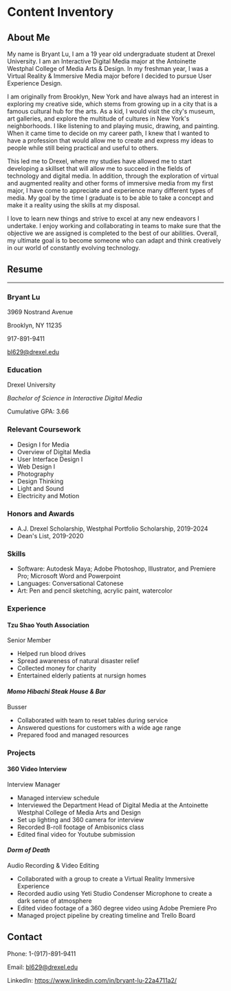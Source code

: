 # Content Inventory
## About Me
My name is Bryant Lu, I am a 19 year old undergraduate student at Drexel University. I am an Interactive Digital Media major at the Antoinette Westphal College of Media Arts &amp; Design. In my freshman year, I was a Virtual Reality &amp; Immersive Media major before I decided to pursue User Experience Design.

I am originally from Brooklyn, New York and have always had an interest in exploring my creative side, which stems from growing up in a city that is a famous cultural hub for the arts. As a kid, I would visit the city's museum, art galleries, and explore the multitude of cultures in New York's neighborhoods. I like listening to and playing music, drawing, and painting. When it came time to decide on my career path, I knew that I wanted to have a profession that would allow me to create and express my ideas to people while still being practical and useful to others.

This led me to Drexel, where my studies have allowed me to start developing a skillset that will allow me to succeed in the fields of technology and digital media. In addition, through the exploration of virtual and augmented reality and other forms of immersive media from my first major, I have come to appreciate and experience many different types of media. My goal by the time I graduate is to be able to take a concept and make it a reality using the skills at my disposal.

I love to learn new things and strive to excel at any new endeavors I undertake. I enjoy working and collaborating in teams to make sure that the objective we are assigned is completed to the best of our abilities. Overall, my ultimate goal is to become someone who can adapt and think creatively in our world of constantly evolving technology.

## Resume
------
### Bryant Lu
3969 Nostrand Avenue

Brooklyn, NY 11235

917-891-9411

bl629@drexel.edu

### Education
Drexel University

_Bachelor of Science in Interactive Digital Media_

Cumulative GPA: 3.66

### Relevant Coursework
- Design I for Media
- Overview of Digital Media
- User Interface Design I
- Web Design I
- Photography
- Design Thinking
- Light and Sound
- Electricity and Motion

### Honors and Awards
- A.J. Drexel Scholarship, Westphal Portfolio Scholarship, 2019-2024
- Dean's List, 2019-2020

### Skills
- Software: Autodesk Maya; Adobe Photoshop, Illustrator, and Premiere Pro; Microsoft Word and Powerpoint
- Languages: Conversational Catonese
- Art: Pen and pencil sketching, acrylic paint, watercolor

### Experience
#### Tzu Shao Youth Association
Senior Member
- Helped run blood drives
- Spread awareness of natural disaster relief
- Collected money for charity
- Entertained elderly patients at nursign homes

#### _Momo Hibachi Steak House &amp; Bar_
Busser
- Collaborated with team to reset tables during service
- Answered questions for customers with a wide age range
- Prepared food and managed resources

### Projects
#### 360 Video Interview
Interview Manager
- Managed interview schedule
- Interviewed the Department Head of Digital Media at the Antoinette Westphal College of Media Arts and Design
- Set up lighting and 360 camera for interview
- Recorded B-roll footage of Ambisonics class
- Edited final video for Youtube submission

#### _Dorm of Death_
Audio Recording &amp; Video Editing
- Collaborated with a group to create a Virtual Reality Immersive Experience
- Recorded audio using Yeti Studio Condenser Microphone to create a dark sense of atmosphere
- Edited video footage of a 360 degree video using Adobe Premiere Pro 
- Managed project pipeline by creating timeline and Trello Board

## Contact
Phone: 1-(917)-891-9411

Email: bl629@drexel.edu

LinkedIn: https://www.linkedin.com/in/bryant-lu-22a4711a2/